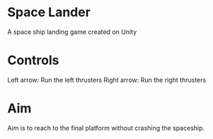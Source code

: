 # Space Lander
A space ship landing game created on Unity

# Controls
Left arrow: Run the left thrusters
Right arrow: Run the right thrusters

# Aim
Aim is to reach to the final platform without crashing the spaceship.
